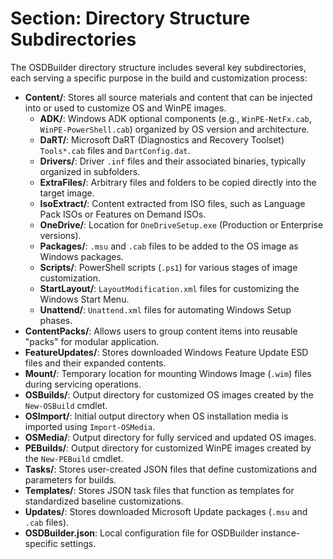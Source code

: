 # Section: Directory Structure Subdirectories

The OSDBuilder directory structure includes several key subdirectories, each serving a specific purpose in the build and customization process:

- **Content/**: Stores all source materials and content that can be injected into or used to customize OS and WinPE images.
  - **ADK/**: Windows ADK optional components (e.g., `WinPE-NetFx.cab`, `WinPE-PowerShell.cab`) organized by OS version and architecture.
  - **DaRT/**: Microsoft DaRT (Diagnostics and Recovery Toolset) `Tools*.cab` files and `DartConfig.dat`.
  - **Drivers/**: Driver `.inf` files and their associated binaries, typically organized in subfolders.
  - **ExtraFiles/**: Arbitrary files and folders to be copied directly into the target image.
  - **IsoExtract/**: Content extracted from ISO files, such as Language Pack ISOs or Features on Demand ISOs.
  - **OneDrive/**: Location for `OneDriveSetup.exe` (Production or Enterprise versions).
  - **Packages/**: `.msu` and `.cab` files to be added to the OS image as Windows packages.
  - **Scripts/**: PowerShell scripts (`.ps1`) for various stages of image customization.
  - **StartLayout/**: `LayoutModification.xml` files for customizing the Windows Start Menu.
  - **Unattend/**: `Unattend.xml` files for automating Windows Setup phases.
- **ContentPacks/**: Allows users to group content items into reusable "packs" for modular application.
- **FeatureUpdates/**: Stores downloaded Windows Feature Update ESD files and their expanded contents.
- **Mount/**: Temporary location for mounting Windows Image (`.wim`) files during servicing operations.
- **OSBuilds/**: Output directory for customized OS images created by the `New-OSBuild` cmdlet.
- **OSImport/**: Initial output directory when OS installation media is imported using `Import-OSMedia`.
- **OSMedia/**: Output directory for fully serviced and updated OS images.
- **PEBuilds/**: Output directory for customized WinPE images created by the `New-PEBuild` cmdlet.
- **Tasks/**: Stores user-created JSON files that define customizations and parameters for builds.
- **Templates/**: Stores JSON task files that function as templates for standardized baseline customizations.
- **Updates/**: Stores downloaded Microsoft Update packages (`.msu` and `.cab` files).
- **OSDBuilder.json**: Local configuration file for OSDBuilder instance-specific settings.
